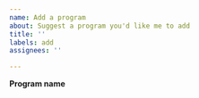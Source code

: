 ```yaml
---
name: Add a program
about: Suggest a program you'd like me to add
title: ''
labels: add
assignees: ''

---
```


**Program name**
